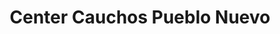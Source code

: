 ---
title: "Center Cauchos Pueblo Nuevo"
url: /san-cristobal/center-cauchos-pueblo-nuevo/
shop: Autowerkstatt
---